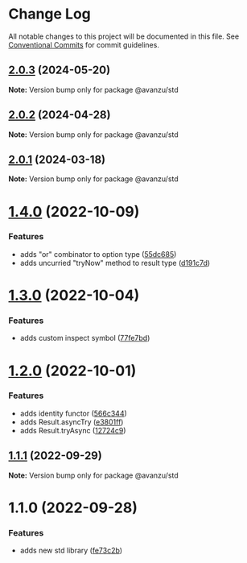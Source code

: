 # Change Log

All notable changes to this project will be documented in this file.
See [Conventional Commits](https://conventionalcommits.org) for commit guidelines.

## [2.0.3](https://github.com/avanzu/node-packages/compare/@avanzu/std@2.0.2...@avanzu/std@2.0.3) (2024-05-20)

**Note:** Version bump only for package @avanzu/std





## [2.0.2](https://github.com/avanzu/node-packages/compare/@avanzu/std@2.0.1...@avanzu/std@2.0.2) (2024-04-28)

**Note:** Version bump only for package @avanzu/std

## [2.0.1](https://github.com/avanzu/node-packages/compare/@avanzu/std@1.4.0...@avanzu/std@2.0.1) (2024-03-18)

**Note:** Version bump only for package @avanzu/std

# [1.4.0](https://github.com/avanzu/node-packages/compare/@avanzu/std@1.3.0...@avanzu/std@1.4.0) (2022-10-09)

### Features

-   adds "or" combinator to option type ([55dc685](https://github.com/avanzu/node-packages/commit/55dc685fd848ad26e754ef78fe0c040c27190eda))
-   adds uncurried "tryNow" method to result type ([d191c7d](https://github.com/avanzu/node-packages/commit/d191c7de8caab27c884db65c83791ca7c32281cd))

# [1.3.0](https://github.com/avanzu/node-packages/compare/@avanzu/std@1.2.0...@avanzu/std@1.3.0) (2022-10-04)

### Features

-   adds custom inspect symbol ([77fe7bd](https://github.com/avanzu/node-packages/commit/77fe7bdbd191cd0b62603c61eeeb3172d2172295))

# [1.2.0](https://github.com/avanzu/node-packages/compare/@avanzu/std@1.1.1...@avanzu/std@1.2.0) (2022-10-01)

### Features

-   adds identity functor ([566c344](https://github.com/avanzu/node-packages/commit/566c3446adc4c0b6da2d0cded1b86aad9f2b643c))
-   adds Result.asyncTry ([e3801ff](https://github.com/avanzu/node-packages/commit/e3801ff2fd649d1d645a1d9978346b72aba18aa6))
-   adds Result.tryAsync ([12724c9](https://github.com/avanzu/node-packages/commit/12724c96d421e03c7908b63f53b7f0ba3cbf7f15))

## [1.1.1](https://github.com/avanzu/node-packages/compare/@avanzu/std@1.1.0...@avanzu/std@1.1.1) (2022-09-29)

**Note:** Version bump only for package @avanzu/std

# 1.1.0 (2022-09-28)

### Features

-   adds new std library ([fe73c2b](https://github.com/avanzu/node-packages/commit/fe73c2be3b2c5e0842f121c5cf9e96df12f9cc03))
